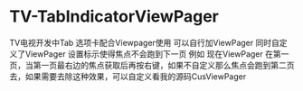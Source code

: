 # TV-TabIndicatorViewPager
TV电视开发中Tab 选项卡配合Viewpager使用
可以自行加ViewPager 
同时自定义了ViewPager  设置标示使得焦点不会跑到下一页
例如 现在ViewPager 在第一页，当第一页最右边的焦点获取后再按右键，如果不自定义那么焦点会跑到第二页去，如果需要去除这种效果，可以自定义看我的源码CusViewPager
